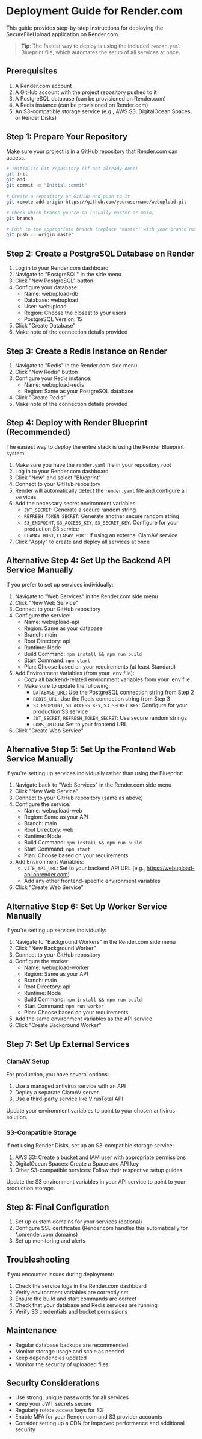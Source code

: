 # Deployment Guide for Render.com

This guide provides step-by-step instructions for deploying the SecureFileUpload application on Render.com.

> **Tip**: The fastest way to deploy is using the included `render.yaml` Blueprint file, which automates the setup of all services at once.

## Prerequisites

1. A Render.com account
2. A GitHub account with the project repository pushed to it
3. A PostgreSQL database (can be provisioned on Render.com)
4. A Redis instance (can be provisioned on Render.com)
5. An S3-compatible storage service (e.g., AWS S3, DigitalOcean Spaces, or Render Disks)

## Step 1: Prepare Your Repository

Make sure your project is in a GitHub repository that Render.com can access.

```bash
# Initialize Git repository (if not already done)
git init
git add .
git commit -m "Initial commit"

# Create a repository on GitHub and push to it
git remote add origin https://github.com/yourusername/webupload.git

# Check which branch you're on (usually master or main)
git branch

# Push to the appropriate branch (replace 'master' with your branch name if different)
git push -u origin master
```

## Step 2: Create a PostgreSQL Database on Render

1. Log in to your Render.com dashboard
2. Navigate to "PostgreSQL" in the side menu
3. Click "New PostgreSQL" button
4. Configure your database:
   - Name: webupload-db
   - Database: webupload
   - User: webupload
   - Region: Choose the closest to your users
   - PostgreSQL Version: 15
5. Click "Create Database"
6. Make note of the connection details provided

## Step 3: Create a Redis Instance on Render

1. Navigate to "Redis" in the Render.com side menu
2. Click "New Redis" button
3. Configure your Redis instance:
   - Name: webupload-redis
   - Region: Same as your PostgreSQL database
4. Click "Create Redis"
5. Make note of the connection details provided

## Step 4: Deploy with Render Blueprint (Recommended)

The easiest way to deploy the entire stack is using the Render Blueprint system:

1. Make sure you have the `render.yaml` file in your repository root
2. Log in to your Render.com dashboard
3. Click "New" and select "Blueprint"
4. Connect to your GitHub repository
5. Render will automatically detect the `render.yaml` file and configure all services
6. Add the necessary secret environment variables:
   - `JWT_SECRET`: Generate a secure random string
   - `REFRESH_TOKEN_SECRET`: Generate another secure random string
   - `S3_ENDPOINT`, `S3_ACCESS_KEY`, `S3_SECRET_KEY`: Configure for your production S3 service
   - `CLAMAV_HOST`, `CLAMAV_PORT`: If using an external ClamAV service
7. Click "Apply" to create and deploy all services at once

## Alternative Step 4: Set Up the Backend API Service Manually

If you prefer to set up services individually:

1. Navigate to "Web Services" in the Render.com side menu
2. Click "New Web Service"
3. Connect to your GitHub repository
4. Configure the service:
   - Name: webupload-api
   - Region: Same as your database
   - Branch: main
   - Root Directory: api
   - Runtime: Node
   - Build Command: `npm install && npm run build`
   - Start Command: `npm start`
   - Plan: Choose based on your requirements (at least Standard)
5. Add Environment Variables (from your .env file):
   - Copy all backend-related environment variables from your .env file
   - Make sure to update the following:
     - `DATABASE_URL`: Use the PostgreSQL connection string from Step 2
     - `REDIS_URL`: Use the Redis connection string from Step 3
     - `S3_ENDPOINT`, `S3_ACCESS_KEY`, `S3_SECRET_KEY`: Configure for your production S3 service
     - `JWT_SECRET`, `REFRESH_TOKEN_SECRET`: Use secure random strings
     - `CORS_ORIGIN`: Set to your frontend URL
6. Click "Create Web Service"

## Alternative Step 5: Set Up the Frontend Web Service Manually

If you're setting up services individually rather than using the Blueprint:

1. Navigate back to "Web Services" in the Render.com side menu
2. Click "New Web Service"
3. Connect to your GitHub repository (same as above)
4. Configure the service:
   - Name: webupload-web
   - Region: Same as your API
   - Branch: main
   - Root Directory: web
   - Runtime: Node
   - Build Command: `npm install && npm run build`
   - Start Command: `npm start`
   - Plan: Choose based on your requirements
5. Add Environment Variables:
   - `VITE_API_URL`: Set to your backend API URL (e.g., https://webupload-api.onrender.com)
   - Add any other frontend-specific environment variables
6. Click "Create Web Service"

## Alternative Step 6: Set Up Worker Service Manually

If you're setting up services individually:

1. Navigate to "Background Workers" in the Render.com side menu
2. Click "New Background Worker"
3. Connect to your GitHub repository
4. Configure the worker:
   - Name: webupload-worker
   - Region: Same as your API
   - Branch: main
   - Root Directory: api
   - Runtime: Node
   - Build Command: `npm install && npm run build`
   - Start Command: `npm run worker`
   - Plan: Choose based on your requirements
5. Add the same environment variables as the API service
6. Click "Create Background Worker"

## Step 7: Set Up External Services

### ClamAV Setup

For production, you have several options:
1. Use a managed antivirus service with an API
2. Deploy a separate ClamAV server
3. Use a third-party service like VirusTotal API

Update your environment variables to point to your chosen antivirus solution.

### S3-Compatible Storage

If not using Render Disks, set up an S3-compatible storage service:
1. AWS S3: Create a bucket and IAM user with appropriate permissions
2. DigitalOcean Spaces: Create a Space and API key
3. Other S3-compatible services: Follow their respective setup guides

Update the S3 environment variables in your API service to point to your production storage.

## Step 8: Final Configuration

1. Set up custom domains for your services (optional)
2. Configure SSL certificates (Render.com handles this automatically for *.onrender.com domains)
3. Set up monitoring and alerts

## Troubleshooting

If you encounter issues during deployment:

1. Check the service logs in the Render.com dashboard
2. Verify environment variables are correctly set
3. Ensure the build and start commands are correct
4. Check that your database and Redis services are running
5. Verify S3 credentials and bucket permissions

## Maintenance

- Regular database backups are recommended
- Monitor storage usage and scale as needed
- Keep dependencies updated
- Monitor the security of uploaded files

## Security Considerations

- Use strong, unique passwords for all services
- Keep your JWT secrets secure
- Regularly rotate access keys for S3
- Enable MFA for your Render.com and S3 provider accounts
- Consider setting up a CDN for improved performance and additional security

